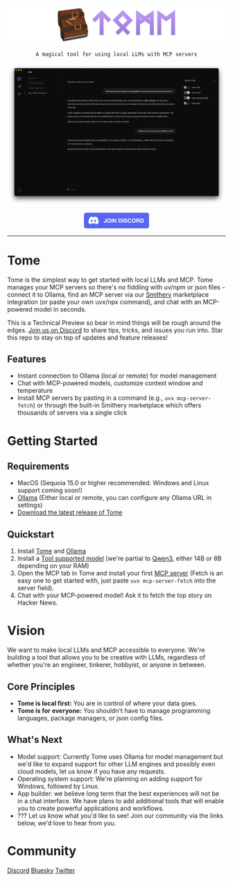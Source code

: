 <img src="static/images/repo-header.png" alt="Tome" />

<p align="center">
    <code>A magical tool for using local LLMs with MCP servers</code>
</p>

<img src="static/images/screenshot.png" alt="Tome Screenshot" />

<p align="center">
    <a href="https://discord.gg/9CH6us29YA">
        <img src=".github/images/discord.png" width="150">
    </a>
</p>

---

# Tome

Tome is the simplest way to get started with local LLMs and MCP. Tome manages your MCP servers so there's no fiddling with uv/npm or json files - connect it to Ollama, find an MCP server via our [Smithery](https://smithery.ai) marketplace integration (or paste your own uvx/npx command), and chat with an MCP-powered model in seconds.

This is a Technical Preview so bear in mind things will be rough around the edges. [Join us on Discord](https://discord.gg/9CH6us29YA) to share tips, tricks, and issues you run into. Star this repo to stay on top of updates and feature releases!

## Features

- Instant connection to Ollama (local or remote) for model management
- Chat with MCP-powered models, customize context window and temperature
- Install MCP servers by pasting in a command (e.g., `uvx mcp-server-fetch`) or through the built-in Smithery marketplace which offers thousands of servers via a single click

# Getting Started

## Requirements

- MacOS (Sequoia 15.0 or higher recommended. Windows and Linux support coming soon!)
- [Ollama](https://ollama.com/) (Either local or remote, you can configure any Ollama URL in settings)
- [Download the latest release of Tome](https://github.com/runebookai/tome/releases/download/v0.3.0/Tome_0.3.0_aarch64.dmg)

## Quickstart

1. Install [Tome](https://github.com/runebookai/tome/releases/download/v0.3.0/Tome_0.3.0_aarch64.dmg) and [Ollama](https://ollama.com)
2. Install a [Tool supported model](https://ollama.com/search?c=tools) (we're partial to [Qwen3](https://ollama.com/library/qwen3), either 14B or 8B depending on your RAM)
3. Open the MCP tab in Tome and install your first [MCP server](https://github.com/modelcontextprotocol/servers) (Fetch is an easy one to get started with, just paste `uvx mcp-server-fetch` into the server field).
4. Chat with your MCP-powered model! Ask it to fetch the top story on Hacker News.

# Vision

We want to make local LLMs and MCP accessible to everyone. We're building a tool that allows you to be creative with LLMs, regardless
of whether you're an engineer, tinkerer, hobbyist, or anyone in between.

## Core Principles

- **Tome is local first:** You are in control of where your data goes.
- **Tome is for everyone:** You shouldn't have to manage programming languages, package managers, or json config files.

## What's Next

- Model support: Currently Tome uses Ollama for model management but we'd like to expand support for other LLM engines and possibly even cloud models, let us know if you have any requests.
- Operating system support: We're planning on adding support for Windows, followed by Linux.
- App builder: we believe long term that the best experiences will not be in a chat interface. We have plans to add additional tools that will enable you to create powerful applications and workflows.
- ??? Let us know what you'd like to see! Join our community via the links below, we'd love to hear from you.

# Community

[Discord](https://discord.gg/9CH6us29YA) [Bluesky](https://bsky.app/profile/gettome.app) [Twitter](https://twitter.com/get_tome)
